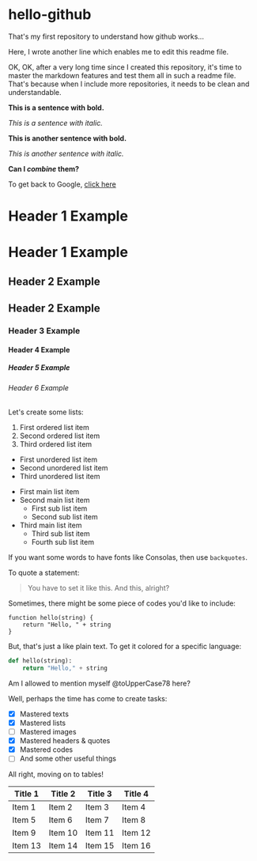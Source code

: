 # hello-github
That's my first repository to understand how github works...

Here, I wrote another line which enables me to edit this readme file.

OK, OK, after a very long time since I created this repository, it's time to master the markdown features and test them all in such a readme file. That's because when I include more repositories, it needs to be clean and understandable.

**This is a sentence with bold.**

*This is a sentence with italic.*

__This is another sentence with bold.__

_This is another sentence with italic._

__Can I *combine* them?__

To get back to Google, [click here](https://www.google.com)

# Header 1 Example

<h1> Header 1 Example
  
## Header 2 Example

<h2> Header 2 Example
  
### Header 3 Example

#### Header 4 Example

##### Header 5 Example

###### Header 6 Example

Let's create some lists:
1. First ordered list item
2. Second ordered list item
3. Third ordered list item

* First unordered list item
* Second unordered list item
* Third unordered list item

- First main list item
- Second main list item
  - First sub list item
  - Second sub list item
- Third main list item
  - Third sub list item
  - Fourth sub list item
  
If you want some words to have fonts like Consolas, then use `backquotes`.

To quote a statement:
> You have to set it like this.
> And this, alright?

Sometimes, there might be some piece of codes you'd like to include:
```
function hello(string) {
    return "Hello, " + string
}
```

But, that's just a like plain text. To get it colored for a specific language:
```python
def hello(string):
    return "Hello," + string
 ```
 
 Am I allowed to mention myself @toUpperCase78 here?
 
 Well, perhaps the time has come to create tasks:
 
 - [X] Mastered texts
 - [X] Mastered lists
 - [ ] Mastered images
 - [X] Mastered headers & quotes
 - [X] Mastered codes
 - [ ] And some other useful things
 
 All right, moving on to tables!
 
 Title 1 | Title 2 | Title 3 | Title 4
 --------|---------|---------|--------
 Item 1 | Item 2 | Item 3 | Item 4
 Item 5 | Item 6 | Item 7 | Item 8
 Item 9 | Item 10 | Item 11 | Item 12
 Item 13 | Item 14 | Item 15 | Item 16
